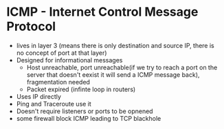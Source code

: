 # ICMP - Internet Control Message Protocol
- lives in layer 3 (means there is only destination and source IP, there is no concept of port at that layer) 
- Designed for informational messages
    - Host unreachable, port unreachable(if we try to reach a port on the server that doesn't eexist it will send a ICMP message back), fragmentation needed
    - Packet expired (infinte loop in routers)
- Uses IP directly
- Ping and Traceroute use it
- Doesn't require listeners or ports to be opnened
- some firewall block ICMP leading to TCP blackhole 
